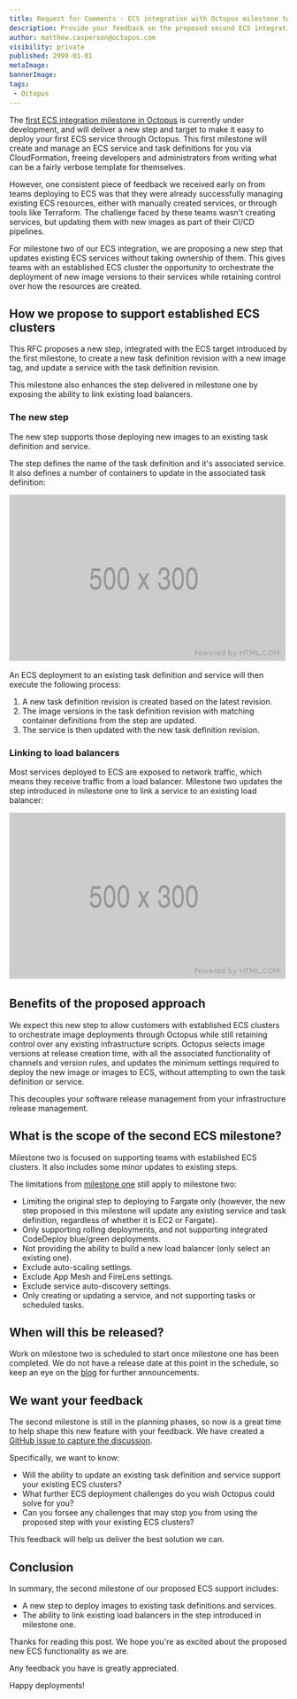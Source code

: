 ```yaml
---
title: Request for Comments - ECS integration with Octopus milestone two
description: Provide your feedback on the proposed second ECS integration milestone in Octopus
author: matthew.casperson@octopus.com
visibility: private
published: 2999-01-01
metaImage: 
bannerImage: 
tags:
 - Octopus
---
```


The [first ECS integration milestone in Octopus](https://octopus.com/blog/rfc-ecs-integration-with-octopus) is currently under development, and will deliver a new step and target to make it easy to deploy your first ECS service through Octopus. This first milestone will create and manage an ECS service and task definitions for you via CloudFormation, freeing developers and administrators from writing what can be a fairly verbose template for themselves.

However, one consistent piece of feedback we received early on from teams deploying to ECS was that they were already successfully managing existing ECS resources, either with manually created services, or through tools like Terraform. The challenge faced by these teams wasn't creating services, but updating them with new images as part of their CI/CD pipelines.

For milestone two of our ECS integration, we are proposing a new step that updates existing ECS services without taking ownership of them. This gives teams with an established ECS cluster the opportunity to orchestrate the deployment of new image versions to their services while retaining control over how the resources are created.

## How we propose to support established ECS clusters

This RFC proposes a new step, integrated with the ECS target introduced by the first milestone, to create a new task definition revision with a new image tag, and update a service with the task definition revision.

This milestone also enhances the step delivered in milestone one by exposing the ability to link existing load balancers.

### The new step

The new step supports those deploying new images to an existing task definition and service.

The step defines the name of the task definition and it's associated service. It also defines a number of containers to update in the associated task definition:

![](stepmockup.png)

An ECS deployment to an existing task definition and service will then execute the following process:

1. A new task definition revision is created based on the latest revision.
2. The image versions in the task definition revision with matching container definitions from the step are updated.
3. The service is then updated with the new task definition revision.

### Linking to load balancers

Most services deployed to ECS are exposed to network traffic, which means they receive traffic from a load balancer. Milestone two updates the step introduced in milestone one to link a service to an existing load balancer:

![](loadbalancermockup.png)

## Benefits of the proposed approach

We expect this new step to allow customers with established ECS clusters to orchestrate image deployments through Octopus while still retaining control over any existing infrastructure scripts. Octopus selects image versions at release creation time, with all the associated functionality of channels and version rules, and updates the minimum settings required to deploy the new image or images to ECS, without attempting to own the task definition or service.

This decouples your software release management from your infrastructure release management.

## What is the scope of the second ECS milestone?

Milestone two is focused on supporting teams with established ECS clusters. It also includes some minor updates to existing steps.

The limitations from [milestone one](https://octopus.com/blog/rfc-ecs-integration-with-octopus#what-is-the-scope-of-the-first-ecs-milestone) still apply to milestone two:

* Limiting the original step to deploying to Fargate only (however, the new step proposed in this milestone will update any existing service and task definition, regardless of whether it is EC2 or Fargate).
* Only supporting rolling deployments, and not supporting integrated CodeDeploy blue/green deployments.
* Not providing the ability to build a new load balancer (only select an existing one).
* Exclude auto-scaling settings.
* Exclude App Mesh and FireLens settings.
* Exclude service auto-discovery settings.
* Only creating or updating a service, and not supporting tasks or scheduled tasks.

## When will this be released?

Work on milestone two is scheduled to start once milestone one has been completed. We do not have a release date at this point in the schedule, so keep an eye on the [blog](https://octopus.com/blog/) for further announcements.

## We want your feedback

The second milestone is still in the planning phases, so now is a great time to help shape this new feature with your feedback. We have created a [GitHub issue to capture the discussion](https://github.com/OctopusDeploy/StepsFeedback/issues/5).

Specifically, we want to know:

* Will the ability to update an existing task definition and service support your existing ECS clusters?
* What further ECS deployment challenges do you wish Octopus could solve for you?
* Can you forsee any challenges that may stop you from using the proposed step with your existing ECS clusters?

This feedback will help us deliver the best solution we can.

## Conclusion

In summary, the second milestone of our proposed ECS support includes:

* A new step to deploy images to existing task definitions and services.
* The ability to link existing load balancers in the step introduced in milestone one.

Thanks for reading this post. We hope you're as excited about the proposed new ECS functionality as we are.

Any feedback you have is greatly appreciated.

Happy deployments!